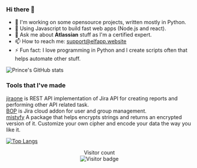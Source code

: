 ### Hi there 👋

<!--
**princenyeche/princenyeche** is a ✨ _special_ ✨ repository because its `README.md` (this file) appears on your GitHub profile.

Here are some ideas to get you started:

- 🔭 I’m currently working on ...
- 🌱 I’m currently learning ...
- 👯 I’m looking to collaborate on ...
- 🤔 I’m looking for help with ...
- 💬 Ask me about ...
- 📫 How to reach me: ...
- 😄 Pronouns: ...
- ⚡ Fun fact: ...
-->

- 🔭 I'm working on some opensource projects, written mostly in Python. 
- 🌱 Using Javascript to build fast web apps (Node.js and react).
- 💬 Ask me about **Atlassian** stuff as I'm a certified expert.
- 📫 How to reach me: support@elfapp.website
- ⚡ Fun fact: I love programming in Python and I create scripts often that helps automate other stuff.

![Prince's GitHub stats](https://github-readme-stats.vercel.app/api?username=princenyeche&show_icons=true&theme=default)


### Tools that I've made
[jiraone](https://github.com/princenyeche/jiraone) is REST API implementation of Jira API for creating reports and performing other API related task.<br />
[BOP](https://github.com/princenyeche/BOP) is Jira cloud addon for user and group management. <br>
[mistyfy](https://github.com/princenyeche/mistyfy) A package that helps encrypts strings and returns an encrypted version of it. Customize your own cipher and encode your data the way you like it.

[![Top Langs](https://github-readme-stats.vercel.app/api/top-langs/?username=princenyeche&layout=compact)](https://github.com/princenyeche)

<p align="center"> 
  Visitor count<br>
<img src="https://visitor-badge.glitch.me/badge?page_id=princenyeche" alt="Visitor badge" />
  </p>
